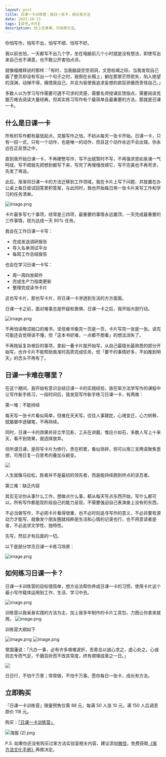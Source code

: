 ```yaml
---
layout: post
title: 日课一卡训练营：每日一张卡，成长有方法
date: 2022-10-13
tags: [读书,卡片]
description: 世上无难事，只怕笨方法。
---
```



你怕写作，怕写不出，怕写不顺、怕写不好。

我以前也怕，一天都写不出几个字，坐在电脑前几个小时就是没有想法，即使写出来自己也不满意，也不敢公开害怕点评。

就像福楼拜说的那样：「有时，当我脑袋空空洞洞，文思枯竭之际，当我发现自己画了整页却没有写出一个句子之时，我倒在长榻上，躺在那里茫然若失，陷入绝望的深渊，动弹不得，痛恨我自己，并且为驱使我追求妄想的疯狂骄傲而责怪自己。」

多数人以为学习写作需要可遇不可求的灵感，需要名师授课反馈指点，需要阅读克服万难去阅读大量经典，但其实练习写作有个最简单且最重要的方法，那就是日课一卡。

## 什么是日课一卡

所有的写作都有最低起点，克服写作之怕，不妨从每天一张卡开始。日课一卡，只有一招一式，只有一个动作，也是唯一的动作，而且这个动作永远不会出错。你永远在正反馈之中，

直到我开始日课一卡，不再硬憋写作，写不出就暂时不写，不再强求思如泉涌一气呵成，写不顺就先把想到都写下来，写完了再慢慢改顺它，写不完美也不再苛求，先发了再说。

此后，渐渐将日课一卡的方法迁移到工作领域，我在卡片上写下问题，并放置在办公桌上每日尝试回答累积答案，与此同时，我也开始每日用一张卡片来写工作和学习的任务清单。

![image.png](https://s1.ax1x.com/2022/10/13/xdel0f.png)

卡片最多写七个事项，经常是三四项，最重要的事情永远置顶，一天完成最重要的三件事情，视为达成一天 80% 任务。

我会在工作日课一卡写：

- 完成发送调研报告
- 导入名单测试平台
- 每周工作总结报告

也会在学习日课一卡写：

- 周一周四发邮件
- 完成生产力指南更新
- 整理完成读书卡片

这也写卡片，那也写卡片，将日课一卡渗透到生活的方方面面。

日课一卡之前，面对难事总是怀疑和畏惧，日课一卡之后，我开始大胆行动。

![image.png](https://s1.ax1x.com/2022/10/13/xdeQnP.png)

不再怕读晦涩拗口的难书，坚信难书看完一页是一页，卡片写完一张是一张。读完可能还会觉得读不懂，但「这本书好难，一点都不想看」的想法消失了。

不再拖延复杂艰巨的事项，拿起一叠卡片就开始写，从自己最擅长最熟悉的部分开始写，也许卡片不能帮助我准时高质完成任务，但「要干的事情好多，不如推到明天」的念头不再有了。

## 日课一卡难在哪里？

在这个期间，我开始有意识总结日课一卡的实践经验，放在笨方法学写作的课程中让写作新手练习，一段时间后，我发现写作新手练习日课一卡，有两难：

第一难：不能持续

每天写一张卡片看似简单，但难在天天写。往往人事蹉跎，心境变迁，心力转移，就屡屡中途辍笔，不再持续。

同时，日课一卡的效果并非立竿见影，工夫在讲磨，惟应介如石，多数人写上十来天，看不到效果，就选择放弃。

但所谓日课，是将写卡片为修行，贵在积累，看似琐碎，但可以用三言两语聚焦思想，可用日复一日思考的叠加与蜕变。

![](https://s1.ax1x.com/2022/10/13/xdekTO.jpg)

人生就像马拉松，胜者并不是最初的领先者，而是能持续跑到终点的坚忍者。

第三难：缺乏内容

其实无论你从事什么工作，想做点什么事，都从每天写点东西开始，写什么都可以。所有写作都是现阶段自己的能力呈现，不需要强迫自己表演身上没有的东西。

不必当做写作，不必把卡片看得很重，也不必时刻追寻写作的意义，不必非要有源动力才能写，就像发个朋友圈就纯粹是生活和心情的记录也行，也不用意读者是谁，不必追求文学性、独特性。

先写，然后才有后面的一切。

以下是部分学员日课一卡练习场景：

![image.png](https://s1.ax1x.com/2022/10/13/xden1A.png5)

## 如何练习日课一卡？

日课一卡训练营的目标很简单，想方设法帮你养成日课一卡的习惯，使用卡片这个最小写作载体运用到工作、生活、学习中去。

![image.png](https://s1.ax1x.com/2022/10/13/xdeZfH.png)

训练营以我亲身实践的方法为主，加上我多年制作的卡片工具包，力图让你拿来就用。
![image.png](https://s1.ax1x.com/2022/10/13/xdeEkD.png)

训练营大纲如下

![image.png](https://s1.ax1x.com/2022/10/13/xdeVte.png)
![image.png](https://s1.ax1x.com/2022/10/13/xdempd.png)

曾国藩说：「凡办一事，必有许多艰难波折，吾辈总以诚心求之，虚心处之。心诚则志专而气足，千磨百折而不改其常度，终有顺理成章之一日。」

![](https://s1.ax1x.com/2022/10/13/xdeu6I.png)

日日行，不怕千万里；常常做，不怕千万事。愿你每日一张卡，成长有方法。
## 立即购买

「日课一卡训练营」限量预售仅需 88 元，每满 50 人涨 10 元，满 150 人后调至原价 118 元。

购买：[「日课一卡训练营」](https://t.zsxq.com/06yjAyfIy)

![海报 (2).png](https://s1.ax1x.com/2022/10/13/xdeKXt.png)

P.S. 如果你还没有购买过笨方法实验室相关内容，建议添加[微信](https://www.yuque.com/hardwaylab/hbcnfeat/spvcgu)，免费获取[《笨方法文化手册》](https://www.yuque.com/hardwaylab/book)再做决定。










